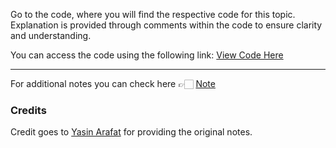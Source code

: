 Go to the code, where you will find the respective code for this topic. Explanation is provided through comments within the code to ensure clarity and understanding.

You can access the code using the following link:
[View Code Here](https://github.com/AbuTaher003/Machine-Learning-ML-/blob/main/Code/24_Feature_scaling_standardization.ipynb)

---
For additional notes you can check here 👉🏻 [Note](https://drive.google.com/file/d/1ZRGnNNhUvd401e-l8swz2tcuhAqSIN-6/view
)

### Credits

Credit goes to [Yasin Arafat](https://github.com/yasin-arafat-05) for providing the original notes.
